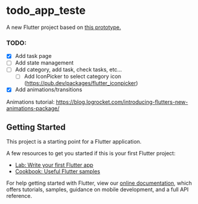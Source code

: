 # todo_app_teste

A new Flutter project based on [this prototype.](https://dribbble.com/shots/6581661/attachments/6581661-To-Do-App-Task-manager-concept?mode=media)


### TODO:
- [x] Add task page
- [ ] Add state management
- [ ] Add category, add task, check tasks, etc...
    - [ ] Add IconPicker to select category icon (https://pub.dev/packages/flutter_iconpicker)
- [x] Add animations/transitions

Animations tutorial:
    https://blog.logrocket.com/introducing-flutters-new-animations-package/

## Getting Started

This project is a starting point for a Flutter application.

A few resources to get you started if this is your first Flutter project:

- [Lab: Write your first Flutter app](https://flutter.dev/docs/get-started/codelab)
- [Cookbook: Useful Flutter samples](https://flutter.dev/docs/cookbook)

For help getting started with Flutter, view our
[online documentation](https://flutter.dev/docs), which offers tutorials,
samples, guidance on mobile development, and a full API reference.
